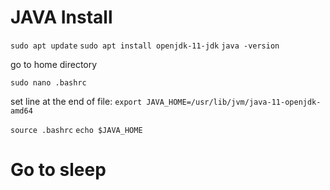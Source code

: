 
# JAVA Install

`sudo apt update`
`sudo apt install openjdk-11-jdk`
`java -version`

go to home directory

`sudo nano .bashrc`

set line at the end of file: `export JAVA_HOME=/usr/lib/jvm/java-11-openjdk-amd64`

`source .bashrc`
`echo $JAVA_HOME`

# Go to sleep
